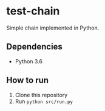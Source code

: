 # test-chain
Simple chain implemented in Python.

## Dependencies

* Python 3.6

## How to run

1. Clone this repository
2. Run `python src/run.py`
